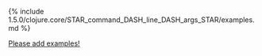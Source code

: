 {% include 1.5.0/clojure.core/STAR_command_DASH_line_DASH_args_STAR/examples.md %}

[Please add examples!](https://github.com/arrdem/grimoire/edit/master/_includes/1.6.0/clojure.core/STAR_command_DASH_line_DASH_args_STAR/examples.md)
